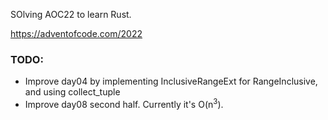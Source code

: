 SOlving AOC22 to learn Rust.

https://adventofcode.com/2022


### TODO:
- Improve day04 by implementing InclusiveRangeExt for RangeInclusive, and using collect_tuple
- Improve day08 second half. Currently it's O(n<sup>3</sup>).
